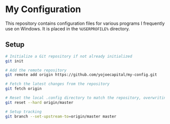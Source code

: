 # My Configuration

This repository contains configuration files for various programs I frequently use on Windows. It is placed in the `%USERPROFILE%` directory.

## Setup

```bash
# Initialize a Git repository if not already initialized
git init

# Add the remote repository
git remote add origin https://github.com/yojoecapital/my-config.git

# Fetch the latest changes from the repository
git fetch origin

# Reset the local .config directory to match the repository, overwriting any existing files
git reset --hard origin/master

# Setup tracking
git branch --set-upstream-to=origin/master master
```
